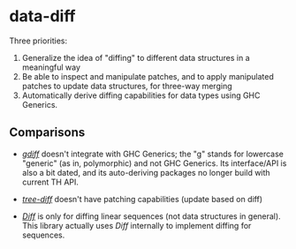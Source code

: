 # data-diff

Three priorities:

1.  Generalize the idea of "diffing" to different data structures in a
    meaningful way
2.  Be able to inspect and manipulate patches, and to apply manipulated patches
    to update data structures, for three-way merging
3.  Automatically derive diffing capabilities for data types using GHC
    Generics.

## Comparisons

*   *[gdiff][]* doesn't integrate with GHC Generics; the "g" stands for
    lowercase "generic" (as in, polymorphic) and not GHC Generics.  Its
    interface/API is also a bit dated, and its auto-deriving packages no longer
    build with current TH API.

*   *[tree-diff][]* doesn't have patching capabilities (update based on diff)

*   *[Diff][]* is only for diffing linear sequences (not data structures in
    general).  This library actually uses *Diff* internally to implement
    diffing for sequences.

[gdiff]: http://hackage.haskell.org/package/gdiff
[tree-diff]: http://hackage.haskell.org/package/tree-diff
[Diff]: http://hackage.haskell.org/package/Diff
